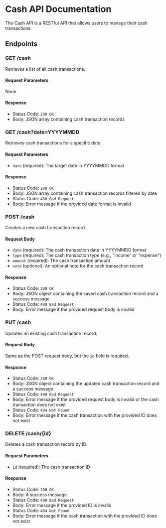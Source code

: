 # Cash API Documentation

The Cash API is a RESTful API that allows users to manage their cash transactions.

## Endpoints

### GET /cash

Retrieves a list of all cash transactions.

#### Request Parameters

None

#### Response

* Status Code: `200 OK`
 * Body: JSON array containing cash transaction records

### GET /cash?date=YYYYMMDD

Retrieves cash transactions for a specific date.

#### Request Parameters

* `date` (required): The target date in YYYYMMDD format

#### Response

* Status Code: `200 OK`
 * Body: JSON array containing cash transaction records filtered by date
* Status Code: `400 Bad Request`
 * Body: Error message if the provided date format is invalid

### POST /cash

Creates a new cash transaction record.

#### Request Body

* `date` (required): The cash transaction date in YYYYMMDD format
* `type` (required): The cash transaction type (e.g., "income" or "expense")
* `amount` (required): The cash transaction amount
* `note` (optional): An optional note for the cash transaction record

#### Response

* Status Code: `200 OK`
 * Body: JSON object containing the saved cash transaction record and a success message
* Status Code: `400 Bad Request`
 * Body: Error message if the provided request body is invalid

### PUT /cash

Updates an existing cash transaction record.

#### Request Body

Same as the POST request body, but the `id` field is required.

#### Response

* Status Code: `200 OK`
 * Body: JSON object containing the updated cash transaction record and a success message
* Status Code: `400 Bad Request`
 * Body: Error message if the provided request body is invalid or the cash transaction does not exist
* Status Code: `404 Not Found`
 * Body: Error message if the cash transaction with the provided ID does not exist

### DELETE /cash/{id}

Deletes a cash transaction record by ID.

#### Request Parameters

* `id` (required): The cash transaction ID

#### Response

* Status Code: `200 OK`
 * Body: A success message
* Status Code: `400 Bad Request`
 * Body: Error message if the provided ID is invalid
* Status Code: `404 Not Found`
 * Body: Error message if the cash transaction with the provided ID does not exist
